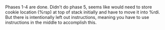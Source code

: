 Phases 1-4 are done. Didn't do phase 5, seems like would need to store cookie location (%rsp) at top of stack initially and have to move it into %rdi. 
But there is intentionally left out instructions, meaning you have to use instructions in the middle to accomplish this.
